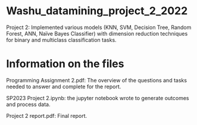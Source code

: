 # Washu_datamining_project_2_2022
Project 2: Implemented various models (KNN, SVM, Decision Tree, Random Forest, ANN, Naïve Bayes Classifier) with dimension reduction techniques for binary and multiclass classification tasks.

# Information on the files

Programming Assignment 2.pdf: The overview of the questions and tasks needed to answer and complete for the report.

SP2023 Project 2.ipynb: the jupyter notebook wrote to generate outcomes and process data. 

Project 2 report.pdf: Final report.
